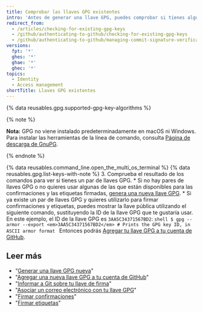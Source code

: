 ```yaml
---
title: Comprobar las llaves GPG existentes
intro: 'Antes de generar una llave GPG, puedes comprobar si tienes alguna clave GPG existente.'
redirect_from:
  - /articles/checking-for-existing-gpg-keys
  - /github/authenticating-to-github/checking-for-existing-gpg-keys
  - /github/authenticating-to-github/managing-commit-signature-verification/checking-for-existing-gpg-keys
versions:
  fpt: '*'
  ghes: '*'
  ghae: '*'
  ghec: '*'
topics:
  - Identity
  - Access management
shortTitle: Llaves GPG existentes
---
```


{% data reusables.gpg.supported-gpg-key-algorithms %}

{% note %}

**Nota:** GPG no viene instalado predeterminadamente en macOS ni Windows. Para instalar las herramientas de la línea de comando, consulta [Página de descarga de GnuPG](https://www.gnupg.org/download/).

{% endnote %}

{% data reusables.command_line.open_the_multi_os_terminal %}
{% data reusables.gpg.list-keys-with-note %}
3. Comprueba el resultado de los comandos para ver si tienes un par de llaves GPG.
    * Si no hay pares de llaves GPG o no quieres usar algunas de las que están disponibles para las confirmaciones y las etiquetas firmadas, [genera una nueva llave GPG](/articles/generating-a-new-gpg-key).
    * Si ya existe un par de llaves GPG y quieres utilizarlo para firmar confirmaciones y etiquetas, puedes mostrar la llave pública utilizando el siguiente comando, sustituyendo la ID de la llave GPG que te gustaría usar. En este ejemplo, el ID de la llave GPG es `3AA5C34371567BD2`:
      ```shell
      $ gpg --armor --export <em>3AA5C34371567BD2</em>
      # Prints the GPG key ID, in ASCII armor format
      ```
      Entonces podrás [Agregar tu llave GPG a tu cuenta de GitHub](/articles/adding-a-new-gpg-key-to-your-github-account).

## Leer más

* "[Generar una llave GPG nueva](/articles/generating-a-new-gpg-key)"
* "[Agregar una nueva llave GPG a tu cuenta de GitHub](/articles/adding-a-new-gpg-key-to-your-github-account)"
* "[Informar a Git sobre tu llave de firma](/articles/telling-git-about-your-signing-key)"
* "[Asociar un correo electrónico con tu llave GPG](/articles/associating-an-email-with-your-gpg-key)"
* "[Firmar confirmaciones](/articles/signing-commits)"
* "[Firmar etiquetas](/articles/signing-tags)"
